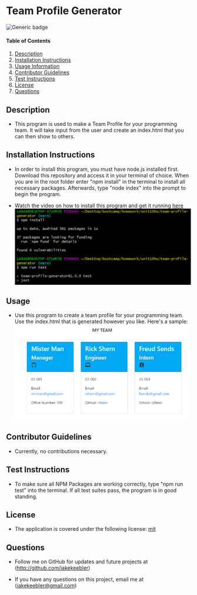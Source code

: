 # Team Profile Generator

  ![Generic badge](https://img.shields.io/badge/license-mit-green.svg)

  #### Table of Contents
  
  1. [Description](#description)
  2. [Installation Instructions](#installation-instructions)
  3. [Usage Information](#usage-information)
  4. [Contributor Guidelines](#contributor-guidelines)
  5. [Test Instructions](#test-instructions)
  6. [License](#license)
  7. [Questions](#questions)
  
  ## Description
  * This program is used to make a Team Profile for your programming team. It will take input from the user and create an index.html that you can then show to others.
  
  ## Installation Instructions
  * In order to install this program, you must have node.js installed first. Download this repository and access it in your terminal of choice. When you are in the root folder enter "npm install" in the terminal to install all necessary packages. Afterwards, type "node index" into the prompt to begin the program.

  * Watch the video on how to install this program and get it running [here](https://youtu.be/7iHftc8RMl0)
  ![image](./assets/01.png)
  
  ## Usage
  * Use this program to create a team profile for your programming team. Use the index.html that is generated however you like. Here's a sample:
  ![image](./assets/02.PNG)
  
  ## Contributor Guidelines
  * Currently, no contributions necessary.
  
  ## Test Instructions
  * To make sure all NPM Packages are working correctly, type "npm run test" into the terminal. If all test suites pass, the program is in good standing.
  
  ## License
  * The application is covered under the following license:
    [mit](https://choosealicense.com/licenses/mit)
  
  ## Questions
  * Follow me on GitHub for updates and future projects at (http://github.com/jakekeebler)
  
  * If you have any questions on this project, email me at (jakekeebler@gmail.com)